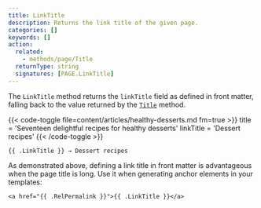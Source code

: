 ```yaml
---
title: LinkTitle
description: Returns the link title of the given page.
categories: []
keywords: []
action:
  related:
    - methods/page/Title
  returnType: string
  signatures: [PAGE.LinkTitle]
---
```


The `LinkTitle` method returns the `linkTitle` field as defined in front matter, falling back to the value returned by the [`Title`] method.

[`Title`]: /methods/page/title

{{< code-toggle file=content/articles/healthy-desserts.md fm=true >}}
title = 'Seventeen delightful recipes for healthy desserts'
linkTitle = 'Dessert recipes'
{{< /code-toggle >}}

```go-html-template
{{ .LinkTitle }} → Dessert recipes
```

As demonstrated above, defining a link title in front matter is advantageous when the page title is long. Use it when generating anchor elements in your templates:

```go-html-template
<a href="{{ .RelPermalink }}">{{ .LinkTitle }}</a>
```
